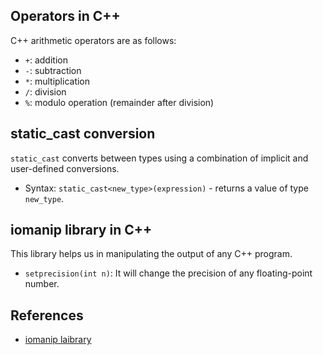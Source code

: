 ## Operators in C++

C++ arithmetic operators are as follows: 
* `+`: addition
* `-`: subtraction
* `*`: multiplication
* `/`: division
* `%`: modulo operation (remainder after division)

## static_cast conversion

`static_cast` converts between types using a combination of implicit and user-defined conversions.
* Syntax: `static_cast<new_type>(expression)` - returns a value of type `new_type`.

## iomanip library in C++

This library helps us in manipulating the output of any C++ program.
* `setprecision(int n)`: It will change the precision of any floating-point number.

## References
* [iomanip laibrary](https://www.educba.com/c-plus-plus-iomanip/)
